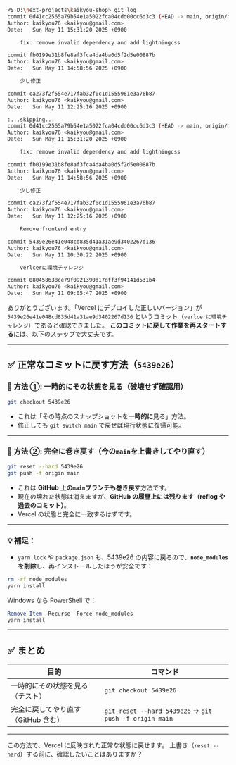 ```bash
PS D:\next-projects\kaikyou-shop> git log
commit 0d41cc2565a79b54e1a5022fca04cdd00cc6d3c3 (HEAD -> main, origin/main)
Author: kaikyou76 <kaikyou@gmail.com>
Date:   Sun May 11 15:31:20 2025 +0900

    fix: remove invalid dependency and add lightningcss

commit fb0199e31b8fe8af3fca4da4ba0d5f2d5e00887b
Author: kaikyou76 <kaikyou@gmail.com>
Date:   Sun May 11 14:58:56 2025 +0900

    少し修正

commit ca273f2f554e717fab32f0c1d1555961e3a76b87
Author: kaikyou76 <kaikyou@gmail.com>
Date:   Sun May 11 12:25:16 2025 +0900

:...skipping...
commit 0d41cc2565a79b54e1a5022fca04cdd00cc6d3c3 (HEAD -> main, origin/main)
Author: kaikyou76 <kaikyou@gmail.com>
Date:   Sun May 11 15:31:20 2025 +0900

    fix: remove invalid dependency and add lightningcss

commit fb0199e31b8fe8af3fca4da4ba0d5f2d5e00887b
Author: kaikyou76 <kaikyou@gmail.com>
Date:   Sun May 11 14:58:56 2025 +0900

    少し修正

commit ca273f2f554e717fab32f0c1d1555961e3a76b87
Author: kaikyou76 <kaikyou@gmail.com>
Date:   Sun May 11 12:25:16 2025 +0900

    Remove frontend entry

commit 5439e26e41e048cd835d41a31ae9d3402267d136
Author: kaikyou76 <kaikyou@gmail.com>
Date:   Sun May 11 10:30:22 2025 +0900

    verlcerに環境チャレンジ

commit 080458638ce79f0921390d17dff3f94141d531b4
Author: kaikyou76 <kaikyou@gmail.com>
Date:   Sun May 11 09:05:47 2025 +0900
```

ありがとうございます。「Vercel にデプロイした正しいバージョン」が `5439e26e41e048cd835d41a31ae9d3402267d136` というコミット（`verlcerに環境チャレンジ`）であると確認できました。
**このコミットに戻して作業を再スタートする**には、以下のステップで大丈夫です。

---

## ✅ 正常なコミットに戻す方法（`5439e26`）

### 🔁 方法 ①: 一時的にその状態を見る（破壊せず確認用）

```bash
git checkout 5439e26
```

- これは「その時点のスナップショットを**一時的に**見る」方法。
- 修正しても `git switch main` で戻せば現行状態に復帰可能。

---

### 🔁 方法 ②: 完全に巻き戻す（今の`main`を上書きして**やり直す**）

```bash
git reset --hard 5439e26
git push -f origin main
```

- これは **GitHub 上の`main`ブランチも巻き戻す**方法です。
- 現在の壊れた状態は消えますが、**GitHub の履歴上には残ります（reflog や過去のコミット）**。
- Vercel の状態と完全に一致するはずです。

---

### 💡 補足：

- `yarn.lock` や `package.json` も、5439e26 の内容に戻るので、**`node_modules` を削除**し、再インストールしたほうが安全です：

```bash
rm -rf node_modules
yarn install
```

Windows なら PowerShell で：

```powershell
Remove-Item -Recurse -Force node_modules
yarn install
```

---

## ✅ まとめ

| 目的                                | コマンド                                               |
| ----------------------------------- | ------------------------------------------------------ |
| 一時的にその状態を見る（テスト）    | `git checkout 5439e26`                                 |
| 完全に戻してやり直す（GitHub 含む） | `git reset --hard 5439e26` → `git push -f origin main` |

---

この方法で、Vercel に反映された正常な状態に戻せます。
上書き（`reset --hard`）する前に、確認したいことはありますか？
